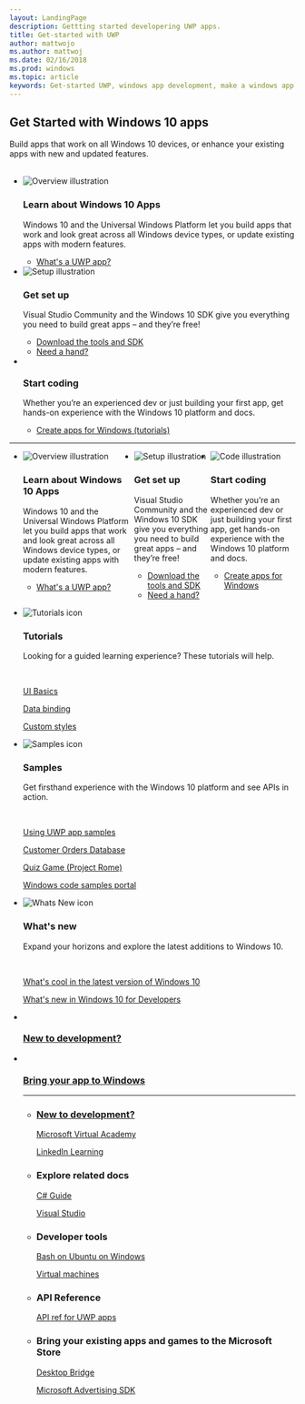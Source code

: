 ```yaml
---
layout: LandingPage
description: Gettting started developering UWP apps.
title: Get-started with UWP
author: mattwojo
ms.author: mattwoj
ms.date: 02/16/2018
ms.prod: windows
ms.topic: article
keywords: Get-started UWP, windows app development, make a windows app
---
```


## Get Started with Windows 10 apps 
 
Build apps that work on all Windows 10 devices, or enhance your existing apps with new and updated features.  
<br>
<ul id="cardtypes-K" class="cardsK panelContent">
    <li>
        <div class="cardSize">
            <div class="cardPadding">
                <div class="card">
                    <div class="cardImageOuter">
                        <div class="cardImage bgdAccent1">
                            <img src="/media/illustrations/biztalk-developer-documentation-1.svg" alt="Overview illustration" data-linktype="external" class="x-hidden-focus">
                        </div>
                    </div>
                    <div class="cardText">
                        <h3>Learn about Windows 10 Apps</h3>
                        <p>Windows 10 and the Universal Windows Platform let you build apps that work and look great across all Windows device types, or update existing apps with modern features.</p>
                        <ul>
                          <li><a href="https://docs.microsoft.com/windows/uwp/get-started/whats-a-uwp">What's a UWP app?</a></li>
                        </ul>
                    </div>
                </div>
            </div>
        </div>
    </li>
    <li>
        <div class="cardSize">
            <div class="cardPadding">
                <div class="card">
                    <div class="cardImageOuter">
                        <div class="cardImage bgdAccent1">
                            <img src="/media/illustrations/biztalk-host-integration-install-configure.svg" alt="Setup illustration" data-linktype="external" class="x-hidden-focus">
                        </div>
                    </div>
                    <div class="cardText">
                    <h3>Get set up</h3>
                    <p>Visual Studio Community and the Windows 10 SDK give you everything you need to build great apps – and they’re free!</p>
                    <ul>
                        <li><a href="https://developer.microsoft.com/windows/downloads">Download the tools and SDK</a></li>
                        <li><a href="//docs.microsoft.com/windows/uwp/get-started/get-set-up">Need a hand?</a></li>
                    </ul>
                  </div>
                </div>
            </div>
        </div>
    </li>
    <li>
        <div class="cardSize">
            <div class="cardPadding">
                <div class="card">
                    <div class="cardImageOuter">
                        <div class="cardImage bgdAccent1">
                            <img src="https://docs.microsoft.com/media/hubs/dotnet/net-docs-web-1.svg" alt="" data-linktype="external" class="x-hidden-focus">
                        </div>
                    </div>
                    <div class="cardText">
                        <h3>Start coding</h3>
                        <p>Whether you’re an experienced dev or just building your first app, get hands-on experience with the Windows 10 platform and docs.</p>
                        <ul>
                            <li><a href="//docs.microsoft.com/en-us/windows/uwp/get-started/create-uwp-apps">Create apps for Windows (tutorials)</a></li>
                        </ul>
                    </div>
                </div>
            </div>
        </div>
    </li>
</ul>

---

<ul class="cardsC panelContent" id="cardtypes-C" style="display: flex;">
   <li>
    <div class="cardSize">
        <div class="cardPadding">
            <div class="card">
                <div class="cardImageOuter">
                    <div class="cardImage bgdAccent1">
                        <img data-scaleimage="/media/illustrations/biztalk-developer-documentation-1.svg" alt="Overview illustration" />
                    </div>
                </div>
                <div class="cardText">
                    <h3>Learn about Windows 10 Apps</h3>
                    <p>Windows 10 and the Universal Windows Platform let you build apps that work and look great across all Windows device types, or update existing apps with modern features.</p>
                    <ul>
                      <li><a href="https://docs.microsoft.com/windows/uwp/get-started/whats-a-uwp">What's a UWP app?</a></li>
                    </ul>
                </div>
            </div>
        </div>
    </div>
  </li>
  <li>
    <div class="cardSize">
        <div class="cardPadding">
            <div class="card">
                <div class="cardImageOuter">
                    <div class="cardImage bgdAccent1">
                        <img data-scaleimage="/media/illustrations/biztalk-host-integration-install-configure.svg" alt="Setup illustration" />
                    </div>
                </div>
                <div class="cardText">
                    <h3>Get set up</h3>
                    <p>Visual Studio Community and the Windows 10 SDK give you everything you need to build great apps – and they’re free!</p>
                   <ul>
                    <li><a href="https://developer.microsoft.com/windows/downloads">Download the tools and SDK</a></li>
                    <li><a href="//docs.microsoft.com/windows/uwp/get-started/get-set-up">Need a hand?</a></li>
                  </ul>
                </div>
            </div>
        </div>
    </div>
  </li>
  <li>
    <div class="cardSize">
        <div class="cardPadding">
            <div class="card">
                <div class="cardImageOuter">
                    <div class="cardImage bgdAccent1">
                        <img data-scaleimage="/media/illustrations/team-services-dev-ops-test.svg" alt="Code illustration" />
                    </div>
                </div>
                <div class="cardText">
                    <h3>Start coding</h3>
                    <p>Whether you’re an experienced dev or just building your first app, get hands-on experience with the Windows 10 platform and docs.</p>
                   <ul>
                    <li><a href="..">Create apps for Windows</a></li>
                  </ul>
                </div>
            </div>
        </div>
    </div>
  </li>
</ul>  

<ul class="panelContent cardsF">
  <li>
    <div class="cardSize">
        <div class="cardPadding">
            <div class="card">
                <div class="cardImageOuter">
                    <div class="cardImage">
                        <img src="/media/common/i_tasks.svg" alt="Tutorials icon"/>
                    </div>
                </div>
                <div class="cardText">
                    <h3>Tutorials</h3>
                    <p>Looking for a guided learning experience? These tutorials will help.</p>
                    <br>
                    <p><a href="..">UI Basics</a></p>
                    <p><a href="..">Data binding</a></p>
                    <p><a href="..">Custom styles</a></p>
                </div>
            </div>
        </div>
    </div>
  </li>
  <li>
    <div class="cardSize">
        <div class="cardPadding">
            <div class="card">
                <div class="cardImageOuter">
                    <div class="cardImage">
                        <img src="/media/common/i_code-samples.svg" alt="Samples icon"/>
                    </div>
                </div>
                <div class="cardText">
                    <h3>Samples</h3>
                    <p>Get firsthand experience with the Windows 10 platform and see APIs in action.</p>
                    <br>
                    <p><a href="https://..">Using UWP app samples</a></p>
                    <p><a href="https://..">Customer Orders Database</a></p>
                    <p><a href="https://..">Quiz Game (Project Rome)</a></p>
                    <p><a href="https://..">Windows code samples portal</a></p>
                </div>
            </div>
        </div>
    </div>
  </li>
  <li>
    <div class="cardSize">
        <div class="cardPadding">
            <div class="card">
                <div class="cardImageOuter">
                    <div class="cardImage">
                        <img src="/media/common/i_whats-new.svg" alt="Whats New icon"/>
                    </div>
                </div>
                <div class="cardText">
                    <h3>What's new</h3>
                    <p>Expand your horizons and explore the latest additions to Windows 10.</p>
                    <br>
                    <p><a href="https://..">What's cool in the latest version of Windows 10</a></p>
                    <p><a href="https://..">What's new in Windows 10 for Developers</a></p>
                </div>
            </div>
        </div>
    </div>
  </li>
</ul>

<div class="container">
    <ul class="cardsY panelContent featuredContent">
        <li>
            <a href="//mva.microsoft.com/training-topics/c-app-development">
                <div class="cardSize">
                    <div class="cardPadding">
                        <div class="card">
                            <div class="cardImageOuter">
                                <div class="cardImage">
                                    <img data-hoverimage="/media/common/i_web.svg" src="/media/common/i_web-color.svg" alt="" />
                                </div>
                            </div>
                            <div class="cardText">
                                <h3>New to development?</h3>
                            </div>
                        </div>
                    </div>
                </div>
            </a>
        </li>
        <li>
            <a href="//developer.microsoft.com/windows/bridges">
                <div class="cardSize">
                    <div class="cardPadding">
                        <div class="card">
                            <div class="cardImageOuter">
                                <div class="cardImage">
                                    <img data-hoverimage="/media/hubs/windows/win_try-windows.svg" src="/media/hubs/windows/win_try-windows.png" alt="" />
                                </div>
                            </div>
                            <div class="cardText">
                                <h3>Bring your app to Windows</h3>
 

---

<ul class="panelContent cardsW">
    <li>
        <div class="cardSize">
            <div class="cardPadding">
                <div class="card">
                    <div class="cardText">
                        <h3>New to development?</h3>
                        <p><a href="//mva.microsoft.com/training-topics/c-app-development">Microsoft Virtual Academy</a></p>
                        <p><a href="//www.linkedin.com/learning/learning-universal-windows-app-development/welcome">LinkedIn Learning</a></p>
                        </div>
                    </div>
                </div>
            </div>
    </li>
    <li>
        <div class="cardSize">
            <div class="cardPadding">
                <div class="card">
                    <div class="cardText">
                        <h3>Explore related docs</h3>
                        <p><a href="//docs.microsoft.com/dotnet/csharp/index">C# Guide</a></p>
                        <p><a href="//docs.microsoft.com/visualstudio/ide/">Visual Studio</a></p>
                    </div>
                </div>
            </div>
        </div>
    </li>
    <li>
        <div class="cardSize">
            <div class="cardPadding">
                <div class="card">
                    <div class="cardText">
                        <h3>Developer tools</h3>
                        <p><a href="..">Bash on Ubuntu on Windows</a></p>
                        <p><a href="//developer.microsoft.com/windows/downloads/virtual-machines">Virtual machines</a></p>
                    </div>
                </div>
            </div>
        </div>
    </li>
        <li>
        <div class="cardSize">
            <div class="cardPadding">
                <div class="card">
                    <div class="cardText">
                        <h3>API Reference</h3>
                        <p><a href="//docs.microsoft.com/en-us/uwp/">API ref for UWP apps</a></p>
                    </div>
                </div>
            </div>
        </div>
    </li>
        <li>
        <div class="cardSize">
            <div class="cardPadding">
                <div class="card">
                    <div class="cardText">
                        <h3>Bring your existing apps and games to the Microsoft Store</h3>
                        <p><a href="//developer.microsoft.com/en-us/windows/bridges/desktop">Desktop Bridge</a></p>
                        <p><a href="//docs.microsoft.com/en-us/windows/uwp/monetize/display-ads-in-your-app">Microsoft Advertising SDK</a></p>
                    </div>
                </div>
            </div>
        </div>
    </li>
</ul>
